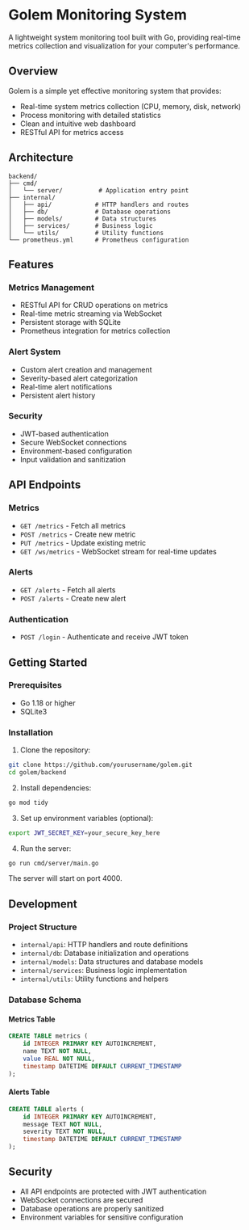 # Golem Monitoring System

A lightweight system monitoring tool built with Go, providing real-time metrics collection and visualization for your computer's performance.

## Overview

Golem is a simple yet effective monitoring system that provides:
- Real-time system metrics collection (CPU, memory, disk, network)
- Process monitoring with detailed statistics
- Clean and intuitive web dashboard
- RESTful API for metrics access

## Architecture

```
backend/
├── cmd/
│   └── server/          # Application entry point
├── internal/
│   ├── api/            # HTTP handlers and routes
│   ├── db/             # Database operations
│   ├── models/         # Data structures
│   ├── services/       # Business logic
│   └── utils/          # Utility functions
└── prometheus.yml      # Prometheus configuration
```

## Features

### Metrics Management
- RESTful API for CRUD operations on metrics
- Real-time metric streaming via WebSocket
- Persistent storage with SQLite
- Prometheus integration for metrics collection

### Alert System
- Custom alert creation and management
- Severity-based alert categorization
- Real-time alert notifications
- Persistent alert history

### Security
- JWT-based authentication
- Secure WebSocket connections
- Environment-based configuration
- Input validation and sanitization

## API Endpoints

### Metrics
- `GET /metrics` - Fetch all metrics
- `POST /metrics` - Create new metric
- `PUT /metrics` - Update existing metric
- `GET /ws/metrics` - WebSocket stream for real-time updates

### Alerts
- `GET /alerts` - Fetch all alerts
- `POST /alerts` - Create new alert

### Authentication
- `POST /login` - Authenticate and receive JWT token

## Getting Started

### Prerequisites
- Go 1.18 or higher
- SQLite3

### Installation

1. Clone the repository:
```bash
git clone https://github.com/yourusername/golem.git
cd golem/backend
```

2. Install dependencies:
```bash
go mod tidy
```

3. Set up environment variables (optional):
```bash
export JWT_SECRET_KEY=your_secure_key_here
```

4. Run the server:
```bash
go run cmd/server/main.go
```

The server will start on port 4000.

## Development

### Project Structure
- `internal/api`: HTTP handlers and route definitions
- `internal/db`: Database initialization and operations
- `internal/models`: Data structures and database models
- `internal/services`: Business logic implementation
- `internal/utils`: Utility functions and helpers

### Database Schema

#### Metrics Table
```sql
CREATE TABLE metrics (
    id INTEGER PRIMARY KEY AUTOINCREMENT,
    name TEXT NOT NULL,
    value REAL NOT NULL,
    timestamp DATETIME DEFAULT CURRENT_TIMESTAMP
);
```

#### Alerts Table
```sql
CREATE TABLE alerts (
    id INTEGER PRIMARY KEY AUTOINCREMENT,
    message TEXT NOT NULL,
    severity TEXT NOT NULL,
    timestamp DATETIME DEFAULT CURRENT_TIMESTAMP
);
```

## Security

- All API endpoints are protected with JWT authentication
- WebSocket connections are secured
- Database operations are properly sanitized
- Environment variables for sensitive configuration
